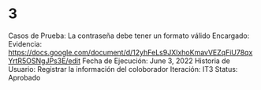 # 3

Casos de Prueba: La contraseña debe tener un formato válido
Encargado:   
Evidencia: https://docs.google.com/document/d/12yhFeLs9JXIxhoKmavVEZqFiU78qxYrtR5OSNgJPs3E/edit
Fecha de Ejecución: June 3, 2022
Historia de Usuario: Registrar la información del coloborador
Iteración: IT3
Status: Aprobado
